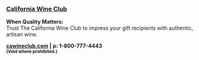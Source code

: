 ### <a href="https://www.cawineclub.com/" target="_blank" onclick="ga('send', 'event', 'OutBoundLinksEmailTitle', 'https://www.cawineclub.com/', 'California Wine Club');">California Wine Club</a>

**When Quality Matters:**<br>
Trust The California Wine Club to impress your gift recipients with authentic, artisan wine.

**<a href="https://www.cawineclub.com/" target="_blank" onclick="ga('send', 'event', 'OutBoundLinksEmail', 'https://www.cawineclub.com/', 'California Wine Club');">cawineclub.com</a> |**
**p: 1-800-777-4443**<br>
<small>**(Void where prohibited.)**</small>
